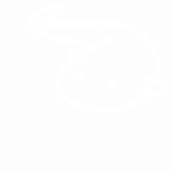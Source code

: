 <!-- _navbar.md -->

<div class='iconContainer'>
<a href='https://afdian.com/a/siciliafit' title='Support me on Aifdian!' target='_blank'><p class="iconAfd"><span class="afdSvgContainer"><svg viewBox="0 0 160 160" fill="none" xmlns="http://www.w3.org/2000/svg"><path fill-rule="evenodd" clip-rule="evenodd" d="M64.9999 90.5676C63.4307 90.5676 62.1621 91.8355 62.1621 93.4037C62.1621 94.9754 63.4307 96.2433 64.9999 96.2433C66.5691 96.2433 67.8378 94.9754 67.8378 93.4037C67.8378 91.8355 66.5691 90.5676 64.9999 90.5676Z" fill="white"/><path fill-rule="evenodd" clip-rule="evenodd" d="M91.7568 99.0811C90.1876 99.0811 88.9189 100.349 88.9189 101.917C88.9189 103.489 90.1876 104.757 91.7568 104.757C93.326 104.757 94.5946 103.489 94.5946 101.917C94.5946 100.349 93.326 99.0811 91.7568 99.0811Z" fill="white"/><path fill-rule="evenodd" clip-rule="evenodd" d="M133.76 106.248C132.813 106.722 131.453 106.747 130.197 106.313C129.349 106.014 128.434 105.732 127.523 105.451C125.832 104.935 123.006 104.074 122.468 103.422C121.585 102.244 119.908 102.009 118.73 102.899C117.552 103.785 117.317 105.455 118.207 106.633C118.502 107.032 118.901 107.359 119.303 107.676C115.224 113.321 97.3137 124.555 71.985 119.02C60.5719 116.525 52.8897 111.969 49.7641 105.85C47.5106 101.429 48.0233 96.8763 49.1019 94.4025C52.2026 87.9633 74.5837 73.1344 88.8732 64.7375C90.1405 63.9865 90.5641 62.3527 89.8166 61.0819C89.069 59.8147 87.3638 59.3057 86.1641 60.1351C85.0107 60.8114 81.0912 63.1393 76.0896 66.3073C74.3986 65.1718 71.4759 63.7693 66.7911 63.3102C59.3616 62.5734 42.1921 59.295 36.6458 56.9493C32.673 55.2692 23.6557 50.8199 25.6528 45.8116C26.1156 44.6441 28.2907 42.754 33.004 40.9529C36.6351 39.5683 40.2484 38.803 42.9789 38.4969C42.6122 38.6748 42.2562 38.8457 41.9216 39.0094C38.7106 40.5685 35.2076 42.3126 32.8545 44.3736C32.6836 44.2633 32.5056 44.1529 32.3846 44.0319C31.37 42.9712 29.6969 42.8928 28.6147 43.9465C27.5467 44.9645 27.5075 46.6552 28.5292 47.7195C29.4797 48.7162 30.8859 49.4673 32.6765 50.0403C32.7442 50.0617 32.8047 50.0937 32.8723 50.108C39.095 52.023 50.1592 51.7845 65.7587 51.1651C72.4834 50.9017 78.8343 50.6526 84.1314 50.7558C101.692 51.1046 114.889 58.0884 124.479 72.1093C130.371 80.7233 128.246 89.2091 124.875 96.5844C124.472 96.2748 124.042 95.8725 123.718 95.4739C122.796 94.3241 121.09 94.164 119.969 95.0503C118.816 95.9722 118.623 97.6487 119.542 98.802C120.083 99.4854 122.867 102.685 126.316 102.411C126.38 102.415 126.437 102.408 126.501 102.404C126.605 102.39 126.711 102.408 126.822 102.39C129.178 101.959 130.659 102.073 132.044 102.942C133.878 104.099 134.782 104.789 134.6 105.366C134.493 105.729 134.219 105.989 133.76 106.248ZM60.9493 76.5124C60.4189 76.9004 59.8991 77.2848 59.3758 77.6692C58.8133 77.0641 58.3648 76.4875 58.1583 76.0674C58.7777 75.8823 59.8101 76.103 60.9493 76.5124ZM134.614 98.2574C133.294 97.4209 131.909 97.0578 130.563 96.9083C133.724 89.202 135.736 79.1144 128.887 69.0944C118.406 53.7636 103.38 45.7974 84.2346 45.4165C78.7809 45.3097 72.3517 45.5625 65.5487 45.833C57.6493 46.1462 47.1369 46.5556 39.9921 45.9647C41.4161 45.1923 42.9326 44.4519 44.2462 43.8148C49.2728 41.3694 53.2314 39.465 51.9214 36.0871C51.2343 34.1151 49.1874 33.0793 45.8233 33.0045C38.7426 32.8444 23.4421 36.9378 20.6903 43.8397C19.1418 47.7267 18.8854 55.2301 34.5668 61.8615C41.0174 64.5952 59.237 67.9268 66.2678 68.6245C68.2542 68.8167 69.7743 69.219 70.9277 69.6461C69.3151 70.7068 67.6597 71.8209 65.9972 72.96C63.1102 71.3155 58.3897 69.3756 54.8654 71.7782C53.502 72.7001 52.7259 74.0599 52.6903 75.6083C52.6405 77.534 53.8081 79.4169 55.1217 80.9333C49.9314 85.073 45.7343 89.0846 44.2462 92.1778C42.5873 95.9793 41.9109 102.201 45.008 108.27C48.9382 115.973 57.6279 121.344 70.8423 124.235C88.1114 128.004 103.027 124.608 112.895 119.415C118.388 116.525 122.286 113.076 124.18 109.997C124.768 110.182 125.355 110.37 125.96 110.559C126.804 110.815 127.648 111.072 128.438 111.353C131.051 112.257 133.942 112.136 136.167 111.015C136.206 110.997 136.248 110.972 136.291 110.951C137.968 110.068 139.175 108.651 139.705 106.943C141.129 102.337 137.064 99.7915 134.614 98.2574Z" fill="white"/></svg></span><span class="iconBg"></span></p></a>
<a href='https://github.com/SiciliaServer' title='Continue Project' target='_blank'><p class="Btn"><span class="svgContainer"><svg fill="white" viewBox="0 0 496 512" height="1.6em"><path d="M165.9 397.4c0 2-2.3 3.6-5.2 3.6-3.3.3-5.6-1.3-5.6-3.6 0-2 2.3-3.6 5.2-3.6 3-.3 5.6 1.3 5.6 3.6zm-31.1-4.5c-.7 2 1.3 4.3 4.3 4.9 2.6 1 5.6 0 6.2-2s-1.3-4.3-4.3-5.2c-2.6-.7-5.5.3-6.2 2.3zm44.2-1.7c-2.9.7-4.9 2.6-4.6 4.9.3 2 2.9 3.3 5.9 2.6 2.9-.7 4.9-2.6 4.6-4.6-.3-1.9-3-3.2-5.9-2.9zM244.8 8C106.1 8 0 113.3 0 252c0 110.9 69.8 205.8 169.5 239.2 12.8 2.3 17.3-5.6 17.3-12.1 0-6.2-.3-40.4-.3-61.4 0 0-70 15-84.7-29.8 0 0-11.4-29.1-27.8-36.6 0 0-22.9-15.7 1.6-15.4 0 0 24.9 2 38.6 25.8 21.9 38.6 58.6 27.5 72.9 20.9 2.3-16 8.8-27.1 16-33.7-55.9-6.2-112.3-14.3-112.3-110.5 0-27.5 7.6-41.3 23.6-58.9-2.6-6.5-11.1-33.3 2.6-67.9 20.9-6.5 69 27 69 27 20-5.6 41.5-8.5 62.8-8.5s42.8 2.9 62.8 8.5c0 0 48.1-33.6 69-27 13.7 34.7 5.2 61.4 2.6 67.9 16 17.7 25.8 31.5 25.8 58.9 0 96.5-58.9 104.2-114.8 110.5 9.2 7.9 17 22.9 17 46.4 0 33.7-.3 75.4-.3 83.6 0 6.5 4.6 14.4 17.3 12.1C428.2 457.8 496 362.9 496 252 496 113.3 383.5 8 244.8 8zM97.2 352.9c-1.3 1-1 3.3.7 5.2 1.6 1.6 3.9 2.3 5.2 1 1.3-1 1-3.3-.7-5.2-1.6-1.6-3.9-2.3-5.2-1zm-10.8-8.1c-.7 1.3.3 2.9 2.3 3.9 1.6 1 3.6.7 4.3-.7.7-1.3-.3-2.9-2.3-3.9-2-.6-3.6-.3-4.3.7zm32.4 35.6c-1.6 1.3-1 4.3 1.3 6.2 2.3 2.3 5.2 2.6 6.5 1 1.3-1.3.7-4.3-1.3-6.2-2.2-2.3-5.2-2.6-6.5-1zm-11.4-14.7c-1.6 1-1.6 3.6 0 5.9 1.6 2.3 4.3 3.3 5.6 2.3 1.6-1.3 1.6-3.9 0-6.2-1.4-2.3-4-3.3-5.6-2z"></path></svg></span><span class="BG"></span></p></a>
</div>